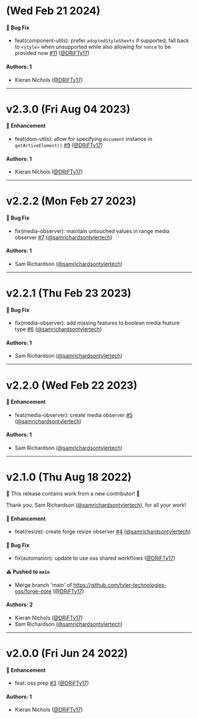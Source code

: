 # (Wed Feb 21 2024)

#### 🐛 Bug Fix

- feat(component-utils): prefer `adoptedStyleSheets` if supported, fall back to `<style>` when unsupported while also allowing for `nonce` to be provided now [#11](https://github.com/tyler-technologies-oss/forge-core/pull/11) ([@DRiFTy17](https://github.com/DRiFTy17))

#### Authors: 1

- Kieran Nichols ([@DRiFTy17](https://github.com/DRiFTy17))

---

# v2.3.0 (Fri Aug 04 2023)

#### 🚀 Enhancement

- feat(dom-utils): allow for specifying `document` instance in `getActiveElement()` [#9](https://github.com/tyler-technologies-oss/forge-core/pull/9) ([@DRiFTy17](https://github.com/DRiFTy17))

#### Authors: 1

- Kieran Nichols ([@DRiFTy17](https://github.com/DRiFTy17))

---

# v2.2.2 (Mon Feb 27 2023)

#### 🐛 Bug Fix

- fix(media-observer): maintain untouched values in range media observer [#7](https://github.com/tyler-technologies-oss/forge-core/pull/7) ([@samrichardsontylertech](https://github.com/samrichardsontylertech))

#### Authors: 1

- Sam Richardson ([@samrichardsontylertech](https://github.com/samrichardsontylertech))

---

# v2.2.1 (Thu Feb 23 2023)

#### 🐛 Bug Fix

- fix(media-observer): add missing features to boolean media feature type [#6](https://github.com/tyler-technologies-oss/forge-core/pull/6) ([@samrichardsontylertech](https://github.com/samrichardsontylertech))

#### Authors: 1

- Sam Richardson ([@samrichardsontylertech](https://github.com/samrichardsontylertech))

---

# v2.2.0 (Wed Feb 22 2023)

#### 🚀 Enhancement

- feat(media-observer): create media observer [#5](https://github.com/tyler-technologies-oss/forge-core/pull/5) ([@samrichardsontylertech](https://github.com/samrichardsontylertech))

#### Authors: 1

- Sam Richardson ([@samrichardsontylertech](https://github.com/samrichardsontylertech))

---

# v2.1.0 (Thu Aug 18 2022)

:tada: This release contains work from a new contributor! :tada:

Thank you, Sam Richardson ([@samrichardsontylertech](https://github.com/samrichardsontylertech)), for all your work!

#### 🚀 Enhancement

- feat(resize): create forge resize observer [#4](https://github.com/tyler-technologies-oss/forge-core/pull/4) ([@samrichardsontylertech](https://github.com/samrichardsontylertech))

#### 🐛 Bug Fix

- fix(automation): update to use oss shared workflows ([@DRiFTy17](https://github.com/DRiFTy17))

#### ⚠️ Pushed to `main`

- Merge branch 'main' of https://github.com/tyler-technologies-oss/forge-core ([@DRiFTy17](https://github.com/DRiFTy17))

#### Authors: 2

- Kieran Nichols ([@DRiFTy17](https://github.com/DRiFTy17))
- Sam Richardson ([@samrichardsontylertech](https://github.com/samrichardsontylertech))

---

# v2.0.0 (Fri Jun 24 2022)

#### 🚀 Enhancement

- feat: oss prep [#3](https://github.com/tyler-technologies-oss/forge-core/pull/3) ([@DRiFTy17](https://github.com/DRiFTy17))

#### Authors: 1

- Kieran Nichols ([@DRiFTy17](https://github.com/DRiFTy17))
